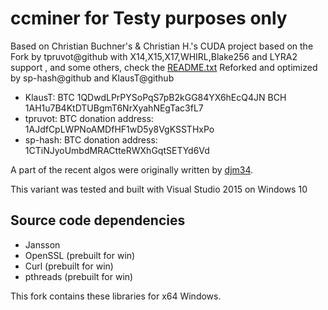 # ccminer for Testy purposes only

Based on Christian Buchner's &amp; Christian H.'s CUDA project
based on the Fork by tpruvot@github with X14,X15,X17,WHIRL,Blake256 and LYRA2 support , and some others, check the [README.txt](README.txt)
Reforked and optimized by sp-hash@github and KlausT@github 

* KlausT:
    BTC 1QDwdLPrPYSoPqS7pB2kGG84YX6hEcQ4JN
    BCH 1AH1u7B4KtDTUBgmT6NrXyahNEgTac3fL7
* tpruvot:
    BTC donation address: 1AJdfCpLWPNoAMDfHF1wD5y8VgKSSTHxPo
* sp-hash:
    BTC donation address: 1CTiNJyoUmbdMRACtteRWXhGqtSETYd6Vd

A part of the recent algos were originally written by [djm34](https://github.com/djm34).

This variant was tested and built with Visual Studio 2015 on Windows 10

## Source code dependencies

* Jansson
* OpenSSL (prebuilt for win)
* Curl (prebuilt for win)
* pthreads (prebuilt for win)

This fork contains these libraries for x64 Windows.
